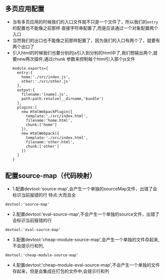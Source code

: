 ## 多页应用配置
- 当有多页应用的时候我们的入口文件就不只是一个文件了，所以我们的`entry`的配置也不能像之前那样
  直接字符串配置了,而是应该通过一个对象配置两个入口
- 当然我们的出口也不能像之前那样配置了，因为我们的入口有两个了，就要有两个出口了
- 引入html的时候我们也要分别的js引入到分别的html中了,我们想输出两个,就要new两次插件,通过chunk
  参数来控制每个html引入那个js文件
  ```
  module.exports={
    entry:{
      home:'./src/index.js',
      other:'./src/other.js'
    },
    output:{
      filename:'[name].js',
      path:path.resolve(__dirname,'bundle')
    },
    plugins:[
      new HtmlWebpackPlugin({
        template:'./src/index.html',
        filename:'home.html',
        chunk:['home']
      }),
      new HtmlWebpack({
        template:'./src/index.html',
        filename:'other.html',
        chunk:['other']
      })
    ]
  }
  ```

## 配置source-map（代码映射）
- 1.配置devtool:'source-map',会产生一个单独的sourceMap文件，出错了会标识当前报错的行 
  特点:大而且全
```
devtool:'source-map'
```
- 2.配置devtool:'eval-source-map',不会产生一个单独的source文件，出错了会标识当前报错的行
```
devtool:'eval-source-map'
```
- 3.配置devtool:'cheap-module-source-map',会产生一个单独的文件存起来,不会提示行和列,
```
devtool:'cheap-module-source-map'
```
- 4.配置devtool:'cheap-module-eval-source-map',不会产生一个单独的文件存起来，但是会集成在打包的文件中,会提示行和列